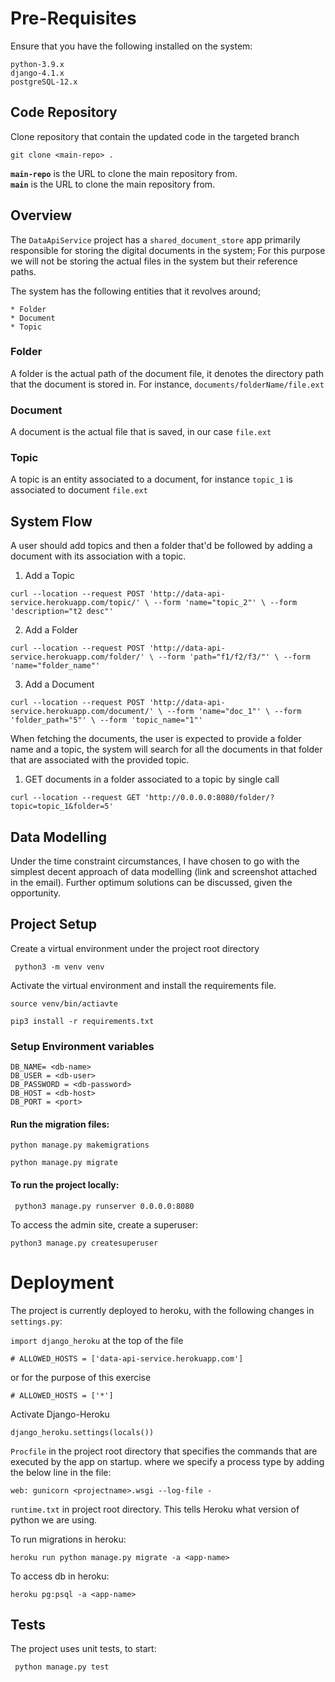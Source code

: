# Pre-Requisites
Ensure that you have the following installed on the system:
```
python-3.9.x
django-4.1.x
postgreSQL-12.x
```

## Code Repository
Clone repository that contain the updated code in the targeted branch
```
git clone <main-repo> .
```

**`main-repo`** is the URL to clone the main repository from.  
**`main`** is the URL to clone the main repository from.

## Overview

The `DataApiService` project has a `shared_document_store` app primarily 
responsible for storing the digital documents in the system; For this purpose
we will not be storing the actual files in the system but their reference paths.

The system has the following entities that it revolves around;
```
* Folder
* Document
* Topic
```

### Folder

A folder is the actual path of the document file, it denotes the directory path
that the document is stored in. For instance, ``documents/folderName/file.ext``

### Document

A document is the actual file that is saved, in our case ``file.ext``

### Topic

A topic is an entity associated to a document, for instance ``topic_1`` is
associated to document ``file.ext``

## System Flow

A user should add topics and then a folder that'd be followed by adding a
document with its association with a topic.

1. Add a Topic

`curl --location --request POST 'http://data-api-service.herokuapp.com/topic/' \
--form 'name="topic_2"' \
--form 'description="t2 desc"'`
 
2. Add a Folder

`curl --location --request POST 'http://data-api-service.herokuapp.com/folder/' \
--form 'path="f1/f2/f3/"' \
--form 'name="folder_name"'`

3. Add a Document

`curl --location --request POST 'http://data-api-service.herokuapp.com/document/' \
--form 'name="doc_1"' \
--form 'folder_path="5"' \
--form 'topic_name="1"'`

When fetching the documents, the user is expected to provide a folder name and
a topic, the system will search for all the documents in that folder that are
associated with the provided topic.

1. GET documents in a folder associated to a topic by single call

`curl --location --request GET 'http://0.0.0.0:8080/folder/?topic=topic_1&folder=5'`

## Data Modelling

Under the time constraint circumstances, I have chosen to go with the simplest
decent approach of data modelling (link and screenshot attached in the email). 
Further optimum solutions can be discussed, given the opportunity.

## Project Setup

Create a virtual environment under the project root directory

``` python3 -m venv venv```

Activate the virtual environment and install the requirements file.

``` source venv/bin/actiavte ```

``` pip3 install -r requirements.txt ```

### Setup Environment variables

```
DB_NAME= <db-name>
DB_USER = <db-user>
DB_PASSWORD = <db-password>
DB_HOST = <db-host>
DB_PORT = <port>
```

#### Run the migration files:

``` python manage.py makemigrations ```

``` python manage.py migrate ```

#### To run the project locally:

``` python3 manage.py runserver 0.0.0.0:8080```

To access the admin site, create a superuser:

``` python3 manage.py createsuperuser ```

# Deployment

The project is currently deployed to heroku, with the following changes in
`settings.py`:

``` import django_heroku ``` at the top of the file

``` # ALLOWED_HOSTS = ['data-api-service.herokuapp.com'] ```

or for the purpose of this exercise

``` # ALLOWED_HOSTS = ['*'] ```

Activate Django-Heroku

``` django_heroku.settings(locals()) ```

`Procfile` in the project root directory that specifies the commands that 
are executed by the app on startup. where we specify a process type by 
adding the below line in the file:

``` web: gunicorn <projectname>.wsgi --log-file - ```

`runtime.txt` in project root directory. This tells Heroku what version of 
python we are using.

To run migrations in heroku:

``` heroku run python manage.py migrate -a <app-name> ```

To access db in heroku:

``` heroku pg:psql -a <app-name> ```

## Tests

The project uses unit tests, to start:

`` python manage.py test``

